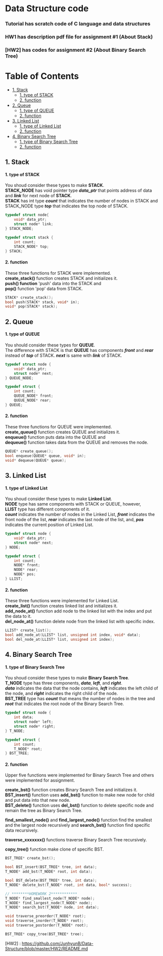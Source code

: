 # Data Structure code

### **Tutorial** has scratch code of C language and data structures  

### **HW1** has description pdf file for assignment #1  (About **Stack**)
### **[HW2]**  has codes for assignment #2  (About **Binary Search Tree**)  

# Table of Contents  

- [1. Stack](#1-stack-a-namestacka)
    - [1. type of STACK](#1-type-of-stack)
    - [2. function](#2-function)
- [2. Queue](#2-queue)
    - [1. type of QUEUE](#1-type-of-queue)
    - [2. function](#2-function-1)
- [3. Linked List](#3-linked-list)
    - [1. type of Linked List](#1-type-of-linked-list)
    - [2. function](#2-function-2)
- [4. Binary Search Tree](#4-binary-search-tree)
    - [1. type of Binary Search Tree](#1-type-of-binary-search-tree)
    - [2. function](#2-function-3)

## 1. Stack

#### 1. type of STACK  

You shoud consider these types to make **STACK**.  
**STACK_NODE** has void pointer type ***data_ptr*** that points address of data and ***link*** for next node of **STACK**.  
**STACK** has int type ***count*** that indicates the number of nodes in STACK and  
STACK_NODE type ***top*** that indicates the top node of STACK.
```C
typedef struct node{
    void* data_ptr;
    struct node* link;
} STACK_NODE;

typedef struct stack {
    int count;
    STACK_NODE* top;
} STACK;
```

#### 2. function  

These three functions for STACK were implemented.  
**create_stack()** function creates STACK and initializes it.  
**push() function** 'push' data into the STACK and  
**pop()** function 'pop' data from STACK.  

```C
STACK* create_stack();
bool push(STACK* stack, void* in);
void* pop(STACK* stack);
```

## 2. Queue
#### 1. type of QUEUE  

You should consider these types for **QUEUE**.  
The difference with STACK is that **QUEUE** has components ***front*** and ***rear*** instead of ***top*** of STACK.
***next*** is same with ***link*** of STACK.  

```C
typedef struct node {
    void* data_ptr;
    struct node* next;
} QUEUE_NODE;

typedef struct {
    int count;
    QUEUE_NODE* front;
    QUEUE_NODE* rear;
} QUEUE;
```
#### 2. function  

These three functions for QUEUE were implemented.  
**create_queue()** function creates QUEUE and initializes it.  
**enqueue()** function puts data into the QUEUE and  
**dequeue()** function takes data from the QUEUE and removes the node.  

```C
QUEUE* create_queue();
bool enqueue(QUEUE* queue, void* in);
void* dequeue(QUEUE* queue);
```
## 3. Linked List
#### 1. type of Linked List  

You shoud consider these types to make **Linked List**.  
**NODE** type has same components with STACK or QUEUE, however,  
**LLIST** type has different components of it.  
***count*** indicates the number of nodes in the Linked List, ***front*** indicates the front node of the list, ***rear*** indicates the last node of the list, and, ***pos*** indicates the current position of Linked List.

```C
typedef struct node {
    void* data_ptr;
    struct node* next;
} NODE;

typedef struct {
    int count;
    NODE* front;
    NODE* rear;
    NODE* pos;
} LLIST;
```
#### 2. function  

These three functions were implemented for Linked List.  
**create_list()** function creates linked list and initializes it.  
**add_node_at()** function add node to the linked list with the index and put the data to it.  
**del_node_at()** function delete node from the linked list with specific index.
```C
LLIST* create_list();
bool add_node_at(LLIST* list, unsigned int index, void* data);
bool del_node_at(LLIST* list, unsigned int index);
```
## 4. Binary Search Tree
#### 1. type of Binary Search Tree  

You shoud consider these types to make **Binary Search Tree**.  
**T_NODE** type has three components, ***data***, ***left***, and ***right***.  
***data*** indicates the data that the node contains, ***left*** indicates the left child of the node, and ***right*** indicates the right child of the node.  
**BST_TREE** type has ***count*** that means the number of nodes in the tree and ***root*** that indicates the root node of the Binary Search Tree.  

```C
typedef struct node {
    int data;
    struct node* left;
    struct node* right;
} T_NODE;

typedef struct {
    int count;
    T_NODE* root;
} BST_TREE;
```
#### 2. function  
Upper five functions were implemented for Binary Search Tree and others were implemented for assignment.  

**create_bst()** function creates Binary Search Tree and initializes it.  
**BST_insert()** function uses **add_bst()** function to make new node for child and put data into that new node.  
**BST_delete()** function uses **del_bst()** function to delete specific node and remain the tree as Binary Search Tree.

**find_smallest_node()** and **find_largest_node()** function find the smallest and the largest node recursively and **search_bst()** function find specific data recursively.  

**traverse_xxxxxxx()** functions traverse Binary Search Tree recursively.  

**copy_tree()** function make clone of specific BST.

```C
BST_TREE* create_bst();

bool BST_insert(BST_TREE* tree, int data);
T_NODE* add_bst(T_NODE* root, int data);

bool BST_delete(BST_TREE* tree, int data);
T_NODE* delete_bst(T_NODE* root, int data, bool* success);

// ********HOMEWORK 2************
T_NODE* find_smallest_node(T_NODE* node);
T_NODE* find_largest_node(T_NODE* node);
T_NODE* search_bst(T_NODE* node, int data);

void traverse_preorder(T_NODE* root);
void traverse_inorder(T_NODE* root);
void traverse_postorder(T_NODE* root);

BST_TREE* copy_tree(BST_TREE* tree);
```

[HW2] : https://github.com/JunhyunB/Data-Structure/blob/master/HW2/README.md
